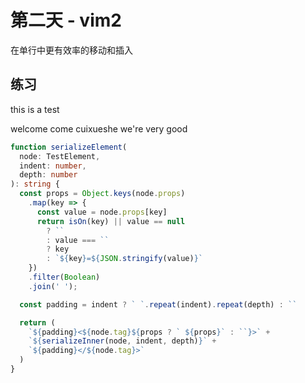 # 第二天 - vim2
在单行中更有效率的移动和插入


## 练习

   this is a test   


welcome come cuixueshe we're very good

```ts
function serializeElement(
  node: TestElement,
  indent: number,
  depth: number
): string {
  const props = Object.keys(node.props)
    .map(key => {
      const value = node.props[key]
      return isOn(key) || value == null
        ? ``
        : value === ``
        ? key
        : `${key}=${JSON.stringify(value)}`
    })
    .filter(Boolean)
    .join(' ');

  const padding = indent ? ` `.repeat(indent).repeat(depth) : ``

  return (
    `${padding}<${node.tag}${props ? ` ${props}` : ``}>` +
    `${serializeInner(node, indent, depth)}` +
    `${padding}</${node.tag}>`
  )
}

```

